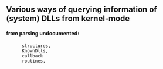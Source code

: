 ## Various ways of querying information of (system) DLLs from kernel-mode

#### from parsing undocumented:
          structures,
          KnownDlls,
          callback
          routines,
